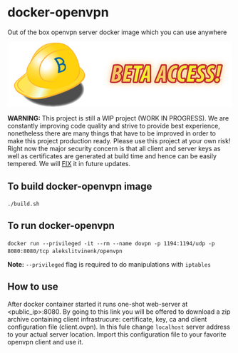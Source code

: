 # docker-openvpn
Out of the box openvpn server docker image which you can use anywhere

![IMG](docs/img/beta.png)

**WARNING:** This project is still a WIP project (WORK IN PROGRESS). We are constantly improving code quality and strive to provide best experience, nonetheless there are many things that have to be improved in order to make this project production ready. Please use this project at your own risk! Right now the major security concern is that all client and server keys as well as certificates are generated at build time and hence can be easily tempered. We will [FIX](https://github.com/alekslitvinenk/docker-openvpn/issues/2) it in future updates.

## To build docker-openvpn image
`./build.sh`

## To run docker-openvpn
`docker run --privileged -it --rm --name dovpn -p 1194:1194/udp -p 8080:8080/tcp alekslitvinenk/openvpn`<br>

**Note:** `--privileged` flag is required to do manipulations with `iptables`

## How to use
After docker container started it runs one-shot web-server at <public_ip>:8080. By going to this link you will be offered to download a zip archive containing client infrastrucure: certificate, key, ca and client configuration file (client.ovpn). In this fule change `localhost` server address to your actual server location. Import this configuration file to your favorite openvpn client and use it.
